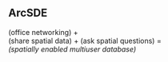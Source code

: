 ##  ArcSDE 

(office networking) +   
(share spatial data) + (ask spatial questions) =  
*(spatially enabled multiuser database)* 

